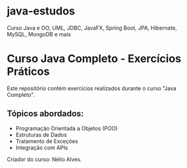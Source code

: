 # java-estudos
Curso Java e OO, UML, JDBC, JavaFX, Spring Boot, JPA, Hibernate, MySQL, MongoDB e mais

# Curso Java Completo - Exercícios Práticos
Este repositório contém exercícios realizados durante o curso "Java Completo". 
## Tópicos abordados:
- Programação Orientada a Objetos (POO)
- Estruturas de Dados
- Tratamento de Exceções
- Integração com APIs

Criador do curso: Nélio Alves.
